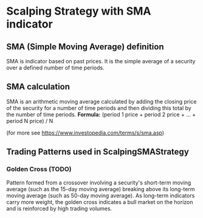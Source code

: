 # Scalping Strategy with SMA indicator
## SMA (Simple Moving Average) definition
SMA is indicator based on past prices.
It is the simple average of a security over a defined number of time periods.

## SMA calculation
SMA is an arithmetic moving average calculated by adding the closing price of the security for a number of time periods 
and then dividing this total by the number of time periods.
**Formula:**
(period 1 price + period 2 price + ... + period N price) / N

(for more see https://www.investopedia.com/terms/s/sma.asp)

## Trading Patterns used in ScalpingSMAStrategy
### Golden Cross (TODO)
Pattern formed from a crossover involving a security's short-term moving average (such as the 15-day moving average) 
breaking above its long-term moving average (such as 50-day moving average).
As long-term indicators carry more weight, the golden cross indicates a bull market on the horizon and is reinforced
by high trading volumes.

